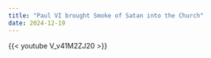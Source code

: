 ```yaml
---
title: "Paul VI brought Smoke of Satan into the Church"
date: 2024-12-19
---
```


{{< youtube V_v41M2ZJ20 >}}
